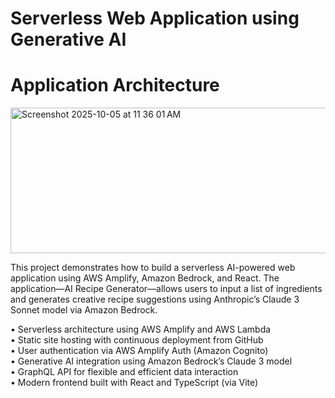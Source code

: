 # Serverless Web Application using Generative AI
# Application Architecture 

<img width="551" height="233" alt="Screenshot 2025-10-05 at 11 36 01 AM" src="https://github.com/user-attachments/assets/b4936628-73d2-4909-b7b2-6f5f3dc342ef" />

This project demonstrates how to build a serverless AI-powered web application using AWS Amplify, Amazon Bedrock, and React. The application—AI Recipe Generator—allows users to input a list of ingredients and generates creative recipe suggestions using Anthropic’s Claude 3 Sonnet model via Amazon Bedrock.

•	Serverless architecture using AWS Amplify and AWS Lambda  
•	Static site hosting with continuous deployment from GitHub  
•	User authentication via AWS Amplify Auth (Amazon Cognito)  
•	Generative AI integration using Amazon Bedrock’s Claude 3 model  
•	GraphQL API for flexible and efficient data interaction  
•	Modern frontend built with React and TypeScript (via Vite)  


